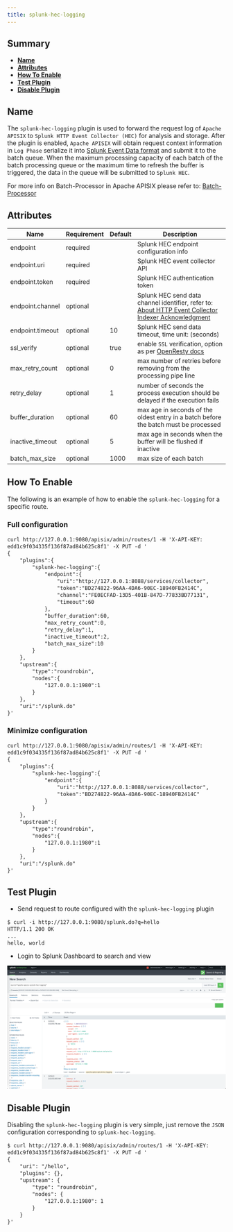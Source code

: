 ```yaml
---
title: splunk-hec-logging
---
```


<!--
#
# Licensed to the Apache Software Foundation (ASF) under one or more
# contributor license agreements.  See the NOTICE file distributed with
# this work for additional information regarding copyright ownership.
# The ASF licenses this file to You under the Apache License, Version 2.0
# (the "License"); you may not use this file except in compliance with
# the License.  You may obtain a copy of the License at
#
#     http://www.apache.org/licenses/LICENSE-2.0
#
# Unless required by applicable law or agreed to in writing, software
# distributed under the License is distributed on an "AS IS" BASIS,
# WITHOUT WARRANTIES OR CONDITIONS OF ANY KIND, either express or implied.
# See the License for the specific language governing permissions and
# limitations under the License.
#
-->

## Summary

- [**Name**](#name)
- [**Attributes**](#attributes)
- [**How To Enable**](#how-to-enable)
- [**Test Plugin**](#test-plugin)
- [**Disable Plugin**](#disable-plugin)

## Name

The `splunk-hec-logging` plugin is used to forward the request log of `Apache APISIX` to `Splunk HTTP Event Collector (HEC)` for analysis and storage. After the plugin is enabled, `Apache APISIX` will obtain request context information in `Log Phase` serialize it into [Splunk Event Data format](https://docs.splunk.com/Documentation/Splunk/latest/Data/FormateventsforHTTPEventCollector#Event_metadata) and submit it to the batch queue. When the maximum processing capacity of each batch of the batch processing queue or the maximum time to refresh the buffer is triggered, the data in the queue will be submitted to `Splunk HEC`.

For more info on Batch-Processor in Apache APISIX please refer to:
[Batch-Processor](../batch-processor.md)

## Attributes

| Name                    | Requirement   | Default                                                                                                                                                                                           | Description                                                                                                                                                                      |
| ----------------------- | ------------- | ------------------------------------------------------------------------------------------------------------------------------------------------------------------------------------------------- | -------------------------------------------------------------------------------------------------------------------------------------------------------------------------------- |
| endpoint                | required      |                                                                                                                                                                                                   | Splunk HEC endpoint configuration info                                                                                                                                           |
| endpoint.uri            | required      |                                                                                                                                                                                                   | Splunk HEC event collector API                                                                                                                                                   |
| endpoint.token          | required      |                                                                                                                                                                                                   | Splunk HEC authentication token                                                                                                                                                  |
| endpoint.channel        | optional      |                                                                                                                                                                                                   | Splunk HEC send data channel identifier, refer to: [About HTTP Event Collector Indexer Acknowledgment](https://docs.splunk.com/Documentation/Splunk/8.2.3/Data/AboutHECIDXAck)   |
| endpoint.timeout        | optional      | 10                                                                                                                                                                                                | Splunk HEC send data timeout, time unit: (seconds)                                                                                                                               |
| ssl_verify              | optional      | true                                                                                                                                                                                              | enable `SSL` verification, option as per [OpenResty docs](https://github.com/openresty/lua-nginx-module#tcpsocksslhandshake)                                                     |
| max_retry_count         | optional      | 0                                                                                                                                                                                                 | max number of retries before removing from the processing pipe line                                                                                                              |
| retry_delay             | optional      | 1                                                                                                                                                                                                 | number of seconds the process execution should be delayed if the execution fails                                                                                                 |
| buffer_duration         | optional      | 60                                                                                                                                                                                                | max age in seconds of the oldest entry in a batch before the batch must be processed                                                                                             |
| inactive_timeout        | optional      | 5                                                                                                                                                                                                 | max age in seconds when the buffer will be flushed if inactive                                                                                                                   |
| batch_max_size          | optional      | 1000                                                                                                                                                                                              | max size of each batch                                                                                                                                                           |

## How To Enable

The following is an example of how to enable the `splunk-hec-logging` for a specific route.

### Full configuration

```shell
curl http://127.0.0.1:9080/apisix/admin/routes/1 -H 'X-API-KEY: edd1c9f034335f136f87ad84b625c8f1' -X PUT -d '
{
    "plugins":{
        "splunk-hec-logging":{
            "endpoint":{
                "uri":"http://127.0.0.1:8088/services/collector",
                "token":"BD274822-96AA-4DA6-90EC-18940FB2414C",
                "channel":"FE0ECFAD-13D5-401B-847D-77833BD77131",
                "timeout":60
            },
            "buffer_duration":60,
            "max_retry_count":0,
            "retry_delay":1,
            "inactive_timeout":2,
            "batch_max_size":10
        }
    },
    "upstream":{
        "type":"roundrobin",
        "nodes":{
            "127.0.0.1:1980":1
        }
    },
    "uri":"/splunk.do"
}'
```

### Minimize configuration

```shell
curl http://127.0.0.1:9080/apisix/admin/routes/1 -H 'X-API-KEY: edd1c9f034335f136f87ad84b625c8f1' -X PUT -d '
{
    "plugins":{
        "splunk-hec-logging":{
            "endpoint":{
                "uri":"http://127.0.0.1:8088/services/collector",
                "token":"BD274822-96AA-4DA6-90EC-18940FB2414C"
            }
        }
    },
    "upstream":{
        "type":"roundrobin",
        "nodes":{
            "127.0.0.1:1980":1
        }
    },
    "uri":"/splunk.do"
}'
```

## Test Plugin

* Send request to route configured with the `splunk-hec-logging` plugin

```shell
$ curl -i http://127.0.0.1:9080/splunk.do?q=hello
HTTP/1.1 200 OK
...
hello, world
```

* Login to Splunk Dashboard to search and view

![splunk hec search view](../../../assets/images/plugin/splunk-hec-admin-en.png)

## Disable Plugin

Disabling the `splunk-hec-logging` plugin is very simple, just remove the `JSON` configuration corresponding to `splunk-hec-logging`.

```shell
$ curl http://127.0.0.1:9080/apisix/admin/routes/1 -H 'X-API-KEY: edd1c9f034335f136f87ad84b625c8f1' -X PUT -d '
{
    "uri": "/hello",
    "plugins": {},
    "upstream": {
        "type": "roundrobin",
        "nodes": {
            "127.0.0.1:1980": 1
        }
    }
}'
```
